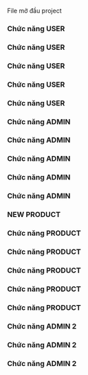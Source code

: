 File mở đầu project

### Chức năng USER
### Chức năng USER
### Chức năng USER
### Chức năng USER
### Chức năng USER

### Chức năng ADMIN
### Chức năng ADMIN
### Chức năng ADMIN
### Chức năng ADMIN
### Chức năng ADMIN


### NEW PRODUCT


### Chức năng PRODUCT
### Chức năng PRODUCT
### Chức năng PRODUCT
### Chức năng PRODUCT
### Chức năng PRODUCT

### Chức năng ADMIN 2
### Chức năng ADMIN 2
### Chức năng ADMIN 2


